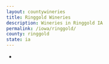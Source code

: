 ```yaml
---
layout: countywineries
title: Ringgold Wineries
description: Wineries in Ringgold IA
permalink: /iowa/ringgold/
county: ringgold
state: ia
---
```

-
